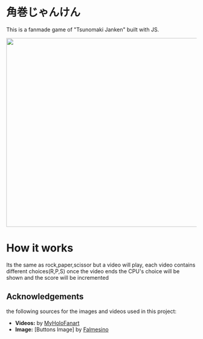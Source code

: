 # 角巻じゃんけん

This is a fanmade game of "Tsunomaki Janken" built with JS.

<img src="https://github.com/nothoru/Tsunomaki-Janken/blob/main/images/rps.png" width='1000' height='500'>

# How it works
Its the same as rock,paper,scissor but a video will play, each video contains different choices(R,P,S) once the video ends the CPU's choice will be shown and the score will be incremented 

## Acknowledgements

the following sources for the images and videos used in this project:

- **Videos:** by [MyHoloFanart](https://x.com/MyHoloFanart)
- **Image:** [Buttons Image] by [Falmesino](https://x.com/falmesino) 

